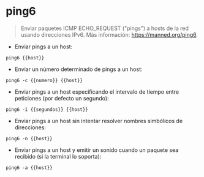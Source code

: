 # ping6

> Enviar paquetes ICMP ECHO_REQUEST ("pings") a hosts de la red usando direcciones IPv6.
> Más información: <https://manned.org/ping6>.

- Enviar pings a un host:

`ping6 {{host}}`

- Enviar un número determinado de pings a un host:

`ping6 -c {{numero}} {{host}}`

- Enviar pings a un host especificando el intervalo de tiempo entre peticiones (por defecto un segundo):

`ping6 -i {{segundos}} {{host}}`

- Enviar pings a un host sin intentar resolver nombres simbólicos de direcciones:

`ping6 -n {{host}}`

- Enviar pings a un host y emitir un sonido cuando un paquete sea recibido (si la terminal lo soporta):

`ping6 -a {{host}}`
